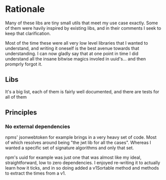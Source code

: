 # Rationale

Many of these libs are tiny small utils that meet my use case exactly.  Some of them were havily inspired by existing libs, and in their comments I seek to keep that clarification.

Most of the time these were all very low level libraries that I wanted to understand, and writing it oneself is the best avenue towards that understanding.  I can now gladly say that at one point in time I did understand all the insane bitwise magics involed in uuid's... and then promprly forgot it.

## Libs

It's a big list, each of them is fairly well documented, and there are tests for all of them

## Principles

### No external dependencies

npms' jsonwebtoken for example brings in a very heavy set of code.  Most of which resolves around being "the jwt lib for all the cases".  Whereas I wanted a specific set of signature algorithms and only that set.

npm's uuid for example was just one that was almost like my ideal, straightforward, low to zero dependencies. I enjoyed re-writing it to actually learn how it ticks, and in so doing added a v1Sortable method and methods to extract the times from a v1.

